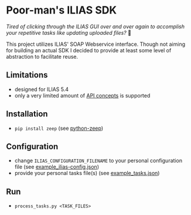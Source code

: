 # Poor-man's ILIAS SDK

*Tired of clicking through the ILIAS GUI over and over again to accomplish your repetitive tasks like updating uploaded files?* :shrug:

This project utilizes ILIAS' SOAP Webservice interface. Though not aiming for building an actual SDK I decided to provide at least some level of abstraction to facilitate reuse.

## Limitations
- designed for ILIAS 5.4
- only a very limited amount of [API concepts](https://test54.ilias.de/webservice/soap/server.php) is supported

## Installation
- `pip install zeep` (see [python-zeep](https://github.com/mvantellingen/python-zeep#installation))

## Configuration
- change `ILIAS_CONFIGURATION_FILENAME` to your personal configuration file (see [example_ilias-config.json](./example_ilias-config.json))
- provide your personal tasks file(s) (see [example_tasks.json](./example_tasks.json))

## Run
- `process_tasks.py <TASK_FILES>`
